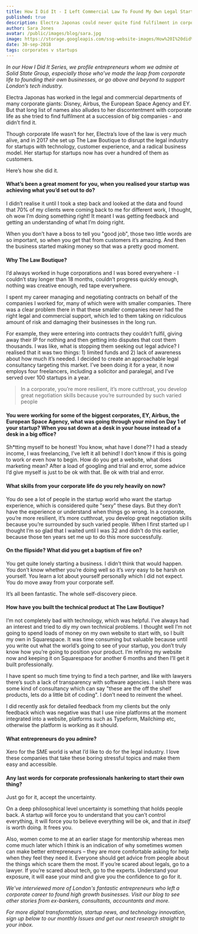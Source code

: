 ```yaml
---
title: How I Did It - I Left Commercial Law To Found My Own Legal Startup
published: true
description: Electra Japonas could never quite find fulfilment in corporate life, despite working at the likes of Disney and the European Space Agency. Instead, she founded The Law Boutique to overturn the legal industry's substandard offering to startups. Here's how she did it.
author: Sara Jones
avatar: /public/images/blog/sara.jpg
image: https://storage.googleapis.com/ssg-website-images/How%20I%20did%20it%20Electra%20Japonas/electra%20japonas%20how%20i%20did%20it%20header.jpg
date: 30-sep-2018
tags: corporates v startups
---
```


*In our How I Did It Series, we profile entrepreneurs whom we admire at Solid State Group, especially those who’ve made the leap from corporate life to founding their own businesses, or go above and beyond to support London’s tech industry.*

Electra Japonas has worked in the legal and commercial departments of many corporate giants: Disney, Airbus, the European Space Agency and EY. But that long list of names also alludes to her discontentment with corporate life as she tried to find fulfilment at a succession of big companies - and didn’t find it.

Though corporate life wasn’t for her, Electra’s love of the law is very much alive, and in 2017 she set up The Law Boutique to disrupt the legal industry for startups with technology, customer experience, and a radical business model. Her startup for startups now has over a hundred of them as customers.

Here’s how she did it.

#### What’s been a great moment for you, when you realised your startup was achieving what you’d set out to do?

I didn’t realise it until I took a step back and looked at the data and found that 70% of my clients were coming back to me for different work, I thought, oh wow I’m doing something right! It meant I was getting feedback and getting an understanding of what I’m doing right. 

When you don’t have a boss to tell you "good job", those two little words are so important, so when you get that from customers it’s amazing. And then the business started making money so that was a pretty good moment.

#### Why The Law Boutique?

I’d always worked in huge corporations and I was bored everywhere - I couldn’t stay longer than 18 months, couldn’t progress quickly enough, nothing was creative enough, red tape everywhere. 

I spent my career managing and negotiating contracts on behalf of the companies I worked for, many of which were with smaller companies. There was a clear problem there in that these smaller companies never had the right legal and commercial support, which led to them taking on ridiculous amount of risk and damaging their businesses in the long run.

For example, they were entering into contracts they couldn’t fulfil, giving away their IP for nothing and then getting into disputes that cost them thousands. I was like, what is stopping them seeking out legal advice? I realised that it was two things: 1) limited funds and 2) lack of awareness about how much it’s needed. I decided to create an approachable legal consultancy targeting this market. I’ve been doing it for a year, it now employs four freelancers, including a solicitor and paralegal, and I’ve served over 100 startups in a year.

> In a corporate, you’re more resilient, it’s more cutthroat, you develop great negotiation skills because you’re surrounded by such varied people

#### You were working for some of the biggest corporates, EY, Airbus, the European Space Agency, what was going through your mind on Day 1 of your startup? When you sat down at a desk in your house instead of a desk in a big office?

Sh*tting myself to be honest! You know, what have I done?? I had a steady income, I was freelancing, I’ve left it all behind! I don’t know if this is going to work or even how to begin. How do you get a website, what does marketing mean? After a load of googling and trial and error, some advice I’d give myself is just to be ok with that. Be ok with trial and error.

#### What skills from your corporate life do you rely heavily on now?

You do see a lot of people in the startup world who want the startup experience, which is considered quite "sexy" these days. But they don’t have the experience or understand when things go wrong. In a corporate, you’re more resilient, it’s more cutthroat, you develop great negotiation skills because you’re surrounded by such varied people. When I first started up I thought I’m so glad that I waited until I was 32 and didn’t do this earlier, because those ten years set me up to do this more successfully.

#### On the flipside? What did you get a baptism of fire on?

You get quite lonely starting a business. I didn’t think that would happen. You don’t know whether you’re doing well so it’s *very* easy to be harsh on yourself. You learn a lot about yourself personally which I did not expect. You do move away from your corporate self.

It’s all been fantastic. The whole self-discovery piece.

#### How have you built the technical product at The Law Boutique?

I’m not completely bad with technology, which was helpful. I’ve always had an interest and tried to diy my own technical problems. I thought well I’m not going to spend loads of money on my own website to start with, so I built my own in Squarespace. It was time consuming but valuable because until you write out what the world’s going to see of your startup, you don’t truly know how you’re going to position your product. I’m refining my website now and keeping it on Squarespace for another 6 months and then I’ll get it built professionally. 

I have spent so much time trying to find a tech partner, and like with lawyers there’s such a lack of transparency with software agencies. I wish there was some kind of consultancy which can say "these are the off the shelf products, lets do a little bit of coding". I don’t need to reinvent the wheel. 

I did recently ask for detailed feedback from my clients but the only feedback which was negative was that I use nine platforms at the moment integrated into a website, platforms such as Typeform, Mailchimp etc, otherwise the platform is working as it should. 

#### What entrepreneurs do you admire?

Xero for the SME world is what I’d like to do for the legal industry. I love these companies that take these boring stressful topics and make them easy and accessible.

#### Any last words for corporate professionals hankering to start their own thing?

Just go for it, accept the uncertainty.

On a deep philosophical level uncertainty is something that holds people back. A startup will force you to understand that you can’t control everything, it will force you to believe everything will be ok, and that *in itself* is worth doing. It frees you.

Also, women come to me at an earlier stage for mentorship whereas men come much later which I think is an indication of why sometimes women can make better entrepreneurs – they are more comfortable asking for help when they feel they need it. Everyone should get advice from people about the things which scare them the most. If you’re scared about legals, go to a lawyer. If you’re scared about tech, go to the experts. Understand your exposure, it will ease your mind and give you the confidence to go for it.

*We've interviewed more of London's fantastic entrepreneurs who left a corporate career to found high growth businesses. Visit our blog to see other stories from ex-bankers, consultants, accountants and more.*

*For more digital transformation, startup news, and technology innovation, sign up below to our monthly Issues and get our next research straight to your inbox.*
